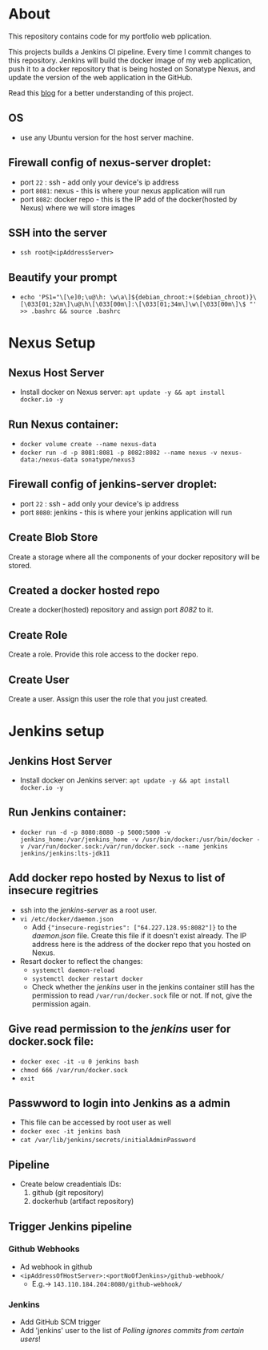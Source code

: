 # About
This repository contains code for my portfolio web pplication.

This projects builds a Jenkins CI pipeline. Every time I commit changes to this repository. Jenkins will build the docker image of my web application, push it to a docker repository that is being hosted on Sonatype Nexus, and update the version of the web application in the GitHub.

Read this [blog](https://bhairavisanskriti.hashnode.dev/publish-docker-image-to-nexus-using-jenkins) for a better understanding of this project.

## OS
- use any Ubuntu version for the host server machine.

## Firewall config of nexus-server droplet:
- port `22`  : ssh - add only your device's ip address
- port `8081`: nexus - this is where your nexus application will run
- port `8082`: docker repo - this is the IP add of the docker(hosted by Nexus) where we will store images

## SSH into the server
- `ssh root@<ipAddressServer>`

## Beautify your prompt
- `echo 'PS1="\[\e]0;\u@\h: \w\a\]${debian_chroot:+($debian_chroot)}\[\033[01;32m\]\u@\h\[\033[00m\]:\[\033[01;34m\]\w\[\033[00m\]\$ "' >> .bashrc && source .bashrc`

# Nexus Setup 
## Nexus Host Server 
- Install docker on Nexus server:  `apt update -y && apt install docker.io -y`

## Run Nexus container:
- `docker volume create --name nexus-data`
- `docker run -d -p 8081:8081 -p 8082:8082 --name nexus -v nexus-data:/nexus-data sonatype/nexus3`

## Firewall config of jenkins-server droplet:
- port `22`  : ssh - add only your device's ip address
- port `8080`: jenkins - this is where your jenkins application will run

## Create Blob Store
Create a storage where all the components of your docker repository will be stored.

## Created a docker hosted repo
Create a docker(hosted) repository and assign port *8082* to it. 

## Create Role
Create a role. Provide this role access to the docker repo.

## Create User
Create a user. Assign this user the role that you just created.

# Jenkins setup
## Jenkins Host Server 
- Install docker on Jenkins server:  `apt update -y && apt install docker.io -y`
	
## Run Jenkins container:
- `docker run -d -p 8080:8080 -p 5000:5000 -v jenkins_home:/var/jenkins_home -v /usr/bin/docker:/usr/bin/docker -v /var/run/docker.sock:/var/run/docker.sock --name jenkins jenkins/jenkins:lts-jdk11`

## Add docker repo hosted by Nexus to list of insecure regitries
- ssh into the *jenkins-server* as a root user.
- `vi /etc/docker/daemon.json`
  - Add `{"insecure-registries": ["64.227.128.95:8082"]}` to the *daemon.json* file. Create this file if it doesn't exist already. The IP address here is the address of the docker repo that you hosted on Nexus.
- Resart docker to reflect the changes:
  - `systemctl daemon-reload`
  - `systemctl docker restart docker`
  - Check whether the *jenkins* user in the jenkins container still has the permission to read `/var/run/docker.sock` file or not. If not, give the permission again.

## Give read permission to the *jenkins* user for docker.sock file:
- `docker exec -it -u 0 jenkins bash`
- `chmod 666 /var/run/docker.sock`
- `exit`

## Passwword to login into Jenkins as a admin 
- This file can be accessed by root user as well
- `docker exec -it jenkins bash`
- `cat /var/lib/jenkins/secrets/initialAdminPassword`

## Pipeline
- Create below creadentials IDs: 
	1. github (git repository)
	2. dockerhub (artifact repository)
	
## Trigger Jenkins pipeline
### Github Webhooks
- Ad webhook in github
- `<ipAddressOfHostServer>:<portNoOfJenkins>/github-webhook/` 
	- E.g.-> `143.110.184.204:8080/github-webhook/` 
			
### Jenkins
- Add GitHub SCM trigger
- Add 'jenkins' user to the list of *Polling ignores commits from certain users*!


